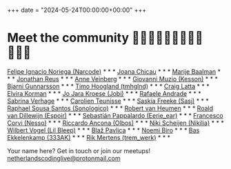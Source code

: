 +++
date = "2024-05-24T00:00:00+00:00"
+++

# Meet the community 👩🏻‍💻👨🏾‍💻👩🏽‍💻👨🏼‍💻

[Felipe Ignacio Noriega (Narcode)](http://felipeignacio.info/) * * * [Joana Chicau](http://joanachicau.com/) * * * [Marije Baalman](https://marijebaalman.eu/) * * * [Jonathan Reus](https://jonathanreus.com/) * * * [Anne Veinberg](https://anneveinberg.com/) * * * [Giovanni Muzio (Kesson)](https://kesson.io/) * * * [Bjarni Gunnarsson](http://www.bjarni-gunnarsson.net/) * * * [Timo Hoogland (tmhglnd)](http://www.timohoogland.com/) * * * [Craig Latta](http://blackpagedigital.com/) * * * [Elvira Korman]() * * * [Jo Jara Kroese (Jobi)](https://jokroese.com/) * * * [Rafaele Andrade](https://rafaeleandrade.org/) * * * [Sabrina Verhage](http://www.sabrinaverhage.com) * * * [Carolien Teunisse](https://www.deframe.nl/about/carolien-teunisse/) * * * [Saskia Freeke (Sasj)](http://sasj.nl/) * * * [Raphael Sousa Santos (Sonologico)](https://www.instagram.com/sonologico/) * * * [Robert van Heumen](http://west28.nl/) * * * [Roald van Dillewijn (Espoir)](https://roaldvandillewijn.nl/) * * * [Sebastián Pappalardo (Eerie_ear)](https://www.instagram.com/eerieear/) * * * [Francesco Corvi (Nesso)](https://www.nesso.xyz/) * * * [Riccardo Ancona (Olbos)](http://www.olbos.xyz/) * * * [Niki Scheijen (Nikilia)](https://www.instagram.com/n1k1l1a/) * * * [Wilbert Vogel (Lil Bleep)](https://djensbeer21.neocities.org/) * * * [Blaž Pavlica](https://si.linkedin.com/in/bla%C5%BE-pavlica) * * * [Noemi Biro](https://www.instagram.com/noemi__biro/) * * * [Bas Ekkelenkamp (333AK)](https://linktr.ee/333ak) * * * [Rik Mertens (trem_werk)](https://www.instagram.com/trem_werk/) * * *

Your name here? Get in touch or join our meetups! [netherlandscodinglive@protonmail.com](mailto:netherlandscodinglive@protonmail.com)